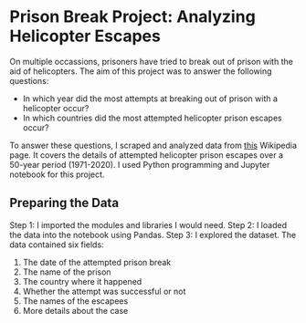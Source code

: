 # Prison Break Project: Analyzing Helicopter Escapes
On multiple occassions, prisoners have tried to break out of prison with the aid of helicopters. The aim of this project was to answer the following questions:

- In which year did the most attempts at breaking out of prison with a helicopter occur?
- In which countries did the most attempted helicopter prison escapes occur?

To answer these questions, I scraped and analyzed data from [this](https://en.wikipedia.org/wiki/List_of_helicopter_prison_escapes) Wikipedia page. It covers the details of attempted helicopter prison escapes over a 50-year period (1971-2020). I used Python programming and Jupyter notebook for this project.


## Preparing the Data
Step 1: I imported the modules and libraries I would need.
Step 2: I loaded the data into the notebook using Pandas. 
Step 3: I explored the dataset. The data contained six fields:
1. The date of the attempted prison break
2. The name of the prison
3. The country where it happened
4. Whether the attempt was successful or not
5. The names of the escapees
6. More details about the case
